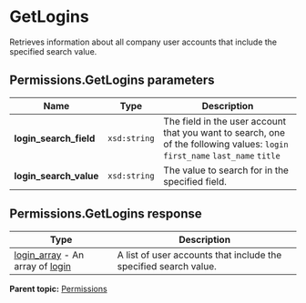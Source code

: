 # GetLogins

Retrieves information about all company user accounts that include the specified search value.

## Permissions.GetLogins parameters

|Name|Type|Description|
|----|----|-----------|
|**login_search_field** |`xsd:string` | The field in the user account that you want to search, one of the following values: `login` `first_name` `last_name` `title` |
|**login_search_value** |`xsd:string` |The value to search for in the specified field.|

## Permissions.GetLogins response

|Type|Description|
|----|-----------|
|[login_array](../../data_types/r_login_array.md#) - An array of [login](../../data_types/r_login.md#) |A list of user accounts that include the specified search value.|

**Parent topic:** [Permissions](../../methods/permissions/r_methods_permissions.md)

